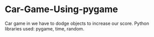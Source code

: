 # Car-Game-Using-pygame
Car game in we have to dodge objects to increase our score. Python libraries used: pygame, time, random.
